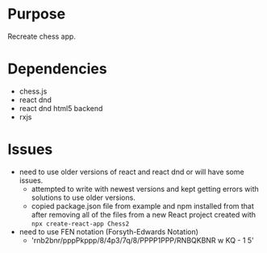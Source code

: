 # Purpose
Recreate chess app.

# Dependencies
- chess.js
- react dnd
- react dnd html5 backend
- rxjs

# Issues
- need to use older versions of react and react dnd or will have some issues.
  - attempted to write with newest versions and kept getting errors with solutions to use older versions.
  - copied package.json file from example and npm installed from that after removing all of the files from a new React project created with ``npx create-react-app Chess2``
- need to use FEN notation (Forsyth-Edwards Notation)
  - 'rnb2bnr/pppPkppp/8/4p3/7q/8/PPPP1PPP/RNBQKBNR w KQ - 1 5'